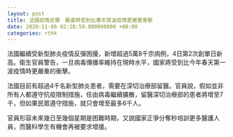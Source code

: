 ```yaml
---
layout: post
title: 法國疫情反彈　憂慮將受到比春天首波疫情更嚴重衝擊
date: 2020-11-06 02:28:59.000000000 +08:00
categories: rthk
---
```


法國繼續受新型肺炎疫情反彈困擾，新增超過5萬8千宗病例，4日第2次創單日新高。衛生官員警告，一旦病毒傳播率維持在現時水平，國家將受到比今年春天第一波疫情時更嚴重的衝擊。

法國目前有超過4千名新型肺炎患者，需要在深切治療部留醫。官員說，假如並非所有人都遵守抗疫限制措施，任由病毒繼續擴散，留醫深切治療部的患者將增至7千，但如果民眾遵守措施，就只會增至最多6千人。

官員形容未來幾日至幾個星期是困難時期，又說國家正爭分奪秒培訓更多醫護人員，而醫科學生有機會再被要求增援。

